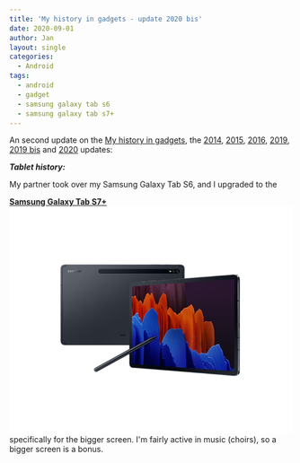 ```yaml
---
title: 'My history in gadgets - update 2020 bis'
date: 2020-09-01
author: Jan
layout: single
categories:
  - Android
tags:
  - android
  - gadget
  - samsung galaxy tab s6
  - samsung galaxy tab s7+
---
```

An second update on the [My history in gadgets](/2012/01/04/my-history-in-gadgets), 
the [2014](/2014/05/12/my-history-in-gadgets-update-2014/),
 [2015](/2015/06/02/my-history-in-gadgets-update-2015), 
 [2016](/2016/07/15/my-history-in-gadgets-update-2016/),
 [2019](/2019/06/26/my-history-in-gadgets-update-2019/),
[2019 bis](/2019/12/31/my-history-in-gadgets-update-2019-bis/) and
[2020](/2020/06/26/my-history-in-gadgets-update-2020/) updates:

_**Tablet history:**_

My partner took over my Samsung Galaxy Tab S6, and I upgraded to the

**[Samsung Galaxy Tab S7+](https://www.gsmarena.com/samsung_galaxy_tab_s7+-10336.php)  
![](/assets/images/2020/09/galaxy-tab-s7plus.png)**   
specifically for the bigger screen. I'm fairly active in music (choirs), so a bigger screen is a bonus.


